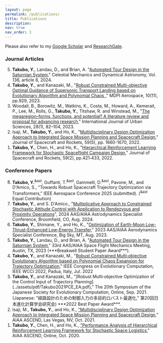 ```yaml
---
layout: page
permalink: /publications/
title: Publications
description: 
nav: true
nav_order: 3
---
```


Please also refer to my [Google Scholar](https://scholar.google.com/citations?user=OyJJXpsAAAAJ&hl=en) and [ResearchGate](https://www.researchgate.net/profile/Yuji-Takubo).

<!-- <h3>Papers in Preparation</h3> -->


<h3>Journal Articles</h3>

<ol reversed>

<li>  <b>Takubo, Y.</b>, Landau, D., and Brian, A. "<a href="https://link.springer.com/article/10.1007/s10569-023-10179-8">Automated Tour Design in the Saturnian System</a>," Celestial Mechanics and Dynamical Astronomy, Vol. 136, article 8, 2024. </li>

<li> <b>Takubo, Y.</b>, and Kanazaki, M., "<a href="https://doi.org/10.3390/aerospace10110929">Robust Constrained Multi-objective Optimal Guidance of Supersonic Transport Landing based on Evolutionary Algorithm and Polynomial Chaos </a>," MDPI Aerospace, 10(11), pp.929, 2023. </li>

<li> Woodall, B., Borowitz, M., Watkins, K., Costa, M., Howard, A., Kemerait, P., Lee, M., Rolls, G., <b>Takubo, Y.</b>, Titshaw, R. and Winstead, M., "<a href="https://doi.org/10.1080/12265934.2023.2189156">The megaregion–forms, functions, and potential? A literature review and proposal for advancing research</a>," International Journal of Urban Sciences, 28(1), 82–104, 2023. </li>

<li> Isaji, M., <b>Takubo, Y.</b>, and Ho, K., "<a href="https://arc.aiaa.org/doi/abs/10.2514/1.A35284?journalCode=jsr">Multidisciplinary Design Optimization Approach to Integrated Space Mission Planning and Spacecraft Design</a>," Journal of Spacecraft and Rockets, 59(5), pp. 1660-1670, 2022.  </li>

<li> <b>Takubo, Y.</b>, Chen, H., and Ho, K., "<a href="https://arc.aiaa.org/doi/10.2514/1.A35122">Hierarchical Reinforcement Learning Framework for Stochastic Spaceflight Campaign Design</a>," Journal of Spacecraft and Rockets, 59(2), pp.421‑433, 2022. </li>

</ol>


<h3>Conference Papers</h3>

<ol reversed>

<li> <b>Takubo, Y.</b><sup>&ast</sup>, Guffanti, T.<sup>&ast</sup>, Gammelli, D.<sup>&ast</sup>, Pavone, M., and D'Amico, S., "Towards Robust Spacecraft Trajectory Optimization via Transformers," IEEE Aerospace Conference 2025 (submitted). (<sup>&ast</sup> Equal Contribution) </li>

<li> <b>Takubo, Y.</b>, and S. D'Amico., "<a href="https://slab.stanford.edu/sites/g/files/sbiybj25201/files/media/file/takubo_damico_asc2024.pdf">Multiplicative Approach to Constrained Stochastic Attitude Control with Application to Rendezvous and Proximity Operations</a>", 2024 AAS/AIAA Astrodynamics Specialist Conference, Broomfield, CO, Aug. 2024.  </li>

<li> <b>Takubo, Y.</b>, Shimane, Y., and Ho, K., "<a href="https://www.researchgate.net/profile/Yuji-Takubo/publication/373687006_Optimization_of_Earth-Moon_Low-Thrust-Enhanced_Low-Energy_Transfer/links/64f7f6dc3a0697353daffbef/Optimization-of-Earth-Moon-Low-Thrust-Enhanced-Low-Energy-Transfer.pdf">Optimization of Earth-Moon Low-Thrust-Enhanced Low-Energy Transfer<a/>," 2023 AAS/AIAA Aerodynamics Specialist Conference, Big Sky, MT, Aug. 2023. </li>

<li> <b>Takubo, Y.</b>, Landau, D., and Brian, A. "<a href="https://arxiv.org/abs/2210.14996">Automated Tour Design in the Saturnian System</a>," 33rd AAS/AIAA Space Flight Mechanics Meeting, Austin, TX, 2023 (***Breakwell Student Paper Award***). </li>

<li> <b>Takubo, Y.</b>, and Kanazaki, M., "<a href="https://ieeexplore.ieee.org/document/9870365">Robust Constrained Multi‑objective Evolutionary Algorithm based on Polynomial Chaos Expansion for Trajectory Optimization</a>," IEEE Congress on Evolutionary Computation, IEEE WCCI 2022, Padua, Italy, Jul. 2022 </li>

<li> <b>Takubo, Y.</b>, and Kanazaki, M., "[Robust Multi‑objective Optimization of the Control Input of Trajectory Planning](../assets/pdf/Takubo2021PCE_EA.pdf),” The 20th Symposium of the Japanese Society for Evolutionary Computation, Online, Sep. 2021. (Japanese: "経路設計のための制御入力の多目的ロバスト最適化," 第20回日本進化計算学会研究会) ***2022 Best Paper Award***. </li>

<li> Isaji, M., <b>Takubo, Y.</b>, and Ho, K., <a href="https://arc.aiaa.org/doi/10.2514/6.2021-4069">"Multidisciplinary Design Optimization Approach to Integrated Space Mission Planning and Spacecraft Design</a>,” AIAA ASCEND, Las Vegas, NV, Oct. 2021. </li>

<li> <b>Takubo, Y.</b>, Chen, H., and Ho, K., <a href="https://arc.aiaa.org/doi/abs/10.2514/6.2020-4230">"Performance Analysis of Hierarchical Reinforcement Learning Framework for Stochastic Space Logistics</a>," AIAA ASCEND, Online, Oct. 2020. </li>

</ol>

